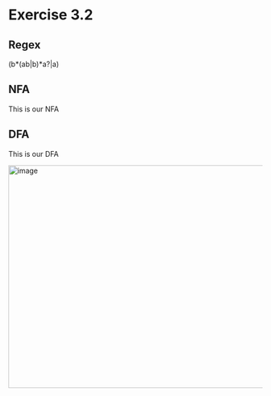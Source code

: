 # Exercise 3.2

## Regex
(b*(ab|b)*a?|a)

## NFA
This is our NFA

## DFA
This is our DFA

<img width="651" height="441" alt="image" src="https://github.com/user-attachments/assets/9c38fc07-9856-420f-9dc9-a93c477795ed" />
